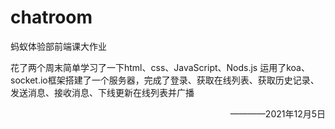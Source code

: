 # chatroom
蚂蚁体验部前端课大作业

花了两个周末简单学习了一下html、css、JavaScript、Nods.js
运用了koa、socket.io框架搭建了一个服务器，完成了登录、获取在线列表、获取历史记录、发送消息、接收消息、下线更新在线列表并广播
<p align="right">————2021年12月5日</p>